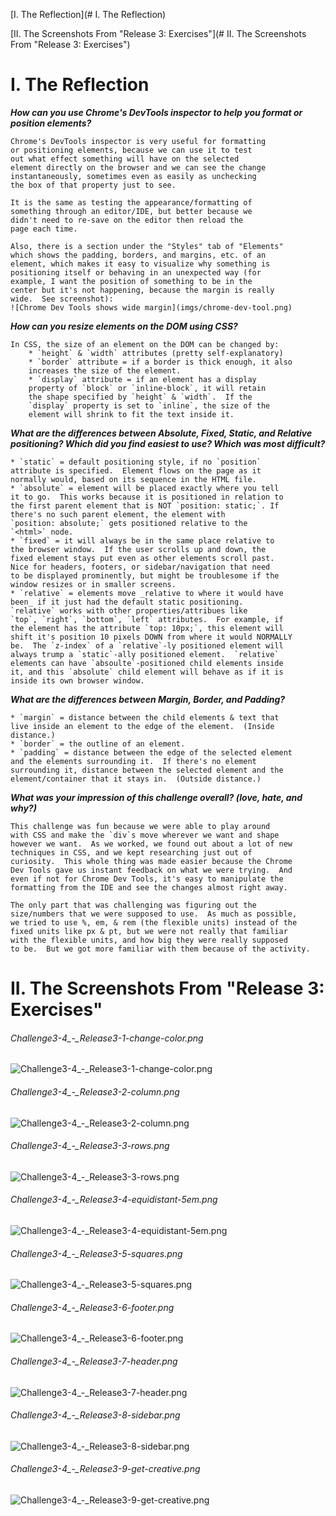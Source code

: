 [I. The Reflection](# I. The Reflection)

[II. The Screenshots From "Release 3: Exercises"](# II. The Screenshots From "Release 3: Exercises")

# I. The Reflection
**_How can you use Chrome's DevTools inspector to help you 
format or position elements?_**

    Chrome's DevTools inspector is very useful for formatting 
    or positioning elements, because we can use it to test 
    out what effect something will have on the selected 
    element directly on the browser and we can see the change 
    instantaneously, sometimes even as easily as unchecking 
    the box of that property just to see.  

    It is the same as testing the appearance/formatting of 
    something through an editor/IDE, but better because we 
    didn't need to re-save on the editor then reload the 
    page each time.  

    Also, there is a section under the "Styles" tab of "Elements" 
    which shows the padding, borders, and margins, etc. of an 
    element, which makes it easy to visualize why something is 
    positioning itself or behaving in an unexpected way (for 
    example, I want the position of something to be in the 
    center but it's not happening, because the margin is really 
    wide.  See screenshot): 
    ![Chrome Dev Tools shows wide margin](imgs/chrome-dev-tool.png)

**_How can you resize elements on the DOM using CSS?_**

    In CSS, the size of an element on the DOM can be changed by:
        * `height` & `width` attributes (pretty self-explanatory)
        * `border` attribute = if a border is thick enough, it also 
        increases the size of the element.  
        * `display` attribute = if an element has a display 
        property of `block` or `inline-block`, it will retain 
        the shape specified by `height` & `width`.  If the 
        `display` property is set to `inline`, the size of the 
        element will shrink to fit the text inside it.  

**_What are the differences between Absolute, Fixed, Static, and 
Relative positioning? Which did you find easiest to use? Which was 
most difficult?_**

    * `static` = default positioning style, if no `position` 
    attribute is specified.  Element flows on the page as it 
    normally would, based on its sequence in the HTML file.  
    * `absolute` = element will be placed exactly where you tell 
    it to go.  This works because it is positioned in relation to 
    the first parent element that is NOT `position: static;`. If 
    there's no such parent element, the element with 
    `position: absolute;` gets positioned relative to the 
    `<html>` node.  
    * `fixed` = it will always be in the same place relative to 
    the browser window.  If the user scrolls up and down, the 
    fixed element stays put even as other elements scroll past.  
    Nice for headers, footers, or sidebar/navigation that need 
    to be displayed prominently, but might be troublesome if the 
    window resizes or in smaller screens.  
    * `relative` = elements move _relative to where it would have 
    been_ if it just had the default static positioning.  
    `relative` works with other properties/attribues like 
    `top`, `right`, `bottom`, `left` attributes.  For example, if 
    the element has the attribute `top: 10px;`, this element will 
    shift it's position 10 pixels DOWN from where it would NORMALLY 
    be.  The `z-index` of a `relative`-ly positioned element will 
    always trump a `static`-ally positioned element.  `relative` 
    elements can have `absoulte`-positioned child elements inside 
    it, and this `absolute` child element will behave as if it is 
    inside its own browser window.  

**_What are the differences between Margin, Border, and Padding?_**

    * `margin` = distance between the child elements & text that 
    live inside an element to the edge of the element.  (Inside 
    distance.)  
    * `border` = the outline of an element.  
    * `padding` = distance between the edge of the selected element 
    and the elements surrounding it.  If there's no element 
    surrounding it, distance between the selected element and the 
    element/container that it stays in.  (Outside distance.)  

**_What was your impression of this challenge overall? (love, 
hate, and why?)_**

    This challenge was fun because we were able to play around 
    with CSS and make the `div`s move wherever we want and shape 
    however we want.  As we worked, we found out about a lot of new 
    techniques in CSS, and we kept researching just out of 
    curiosity.  This whole thing was made easier because the Chrome 
    Dev Tools gave us instant feedback on what we were trying.  And 
    even if not for Chrome Dev Tools, it's easy to manipulate the 
    formatting from the IDE and see the changes almost right away.  

    The only part that was challenging was figuring out the 
    size/numbers that we were supposed to use.  As much as possible, 
    we tried to use %, em, & rem (the flexible units) instead of the 
    fixed units like px & pt, but we were not really that familiar 
    with the flexible units, and how big they were really supposed 
    to be.  But we got more familiar with them because of the activity.  

# II. The Screenshots From "Release 3: Exercises"
###### Challenge3-4_-_Release3-1-change-color.png
![Challenge3-4_-_Release3-1-change-color.png](imgs/Challenge3-4_-_Release3-1-change-color.png)

###### Challenge3-4_-_Release3-2-column.png
![Challenge3-4_-_Release3-2-column.png](imgs/Challenge3-4_-_Release3-2-column.png)

###### Challenge3-4_-_Release3-3-rows.png
![Challenge3-4_-_Release3-3-rows.png](imgs/Challenge3-4_-_Release3-3-rows.png)

###### Challenge3-4_-_Release3-4-equidistant-5em.png
![Challenge3-4_-_Release3-4-equidistant-5em.png](imgs/Challenge3-4_-_Release3-4-equidistant-5em.png)

###### Challenge3-4_-_Release3-5-squares.png
![Challenge3-4_-_Release3-5-squares.png](imgs/Challenge3-4_-_Release3-5-squares.png)

###### Challenge3-4_-_Release3-6-footer.png
![Challenge3-4_-_Release3-6-footer.png](imgs/Challenge3-4_-_Release3-6-footer.png)

###### Challenge3-4_-_Release3-7-header.png
![Challenge3-4_-_Release3-7-header.png](imgs/Challenge3-4_-_Release3-7-header.png)

###### Challenge3-4_-_Release3-8-sidebar.png
![Challenge3-4_-_Release3-8-sidebar.png](imgs/Challenge3-4_-_Release3-8-sidebar.png)

###### Challenge3-4_-_Release3-9-get-creative.png
![Challenge3-4_-_Release3-9-get-creative.png](imgs/Challenge3-4_-_Release3-9-get-creative.png)
